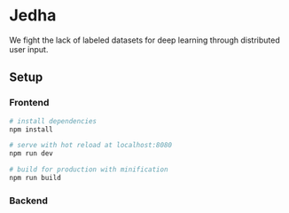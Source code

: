 # Jedha
We fight the lack of labeled datasets for deep learning through distributed user input.

## Setup
### Frontend
``` bash
# install dependencies
npm install

# serve with hot reload at localhost:8080
npm run dev

# build for production with minification
npm run build
```

### Backend
``` bash

```